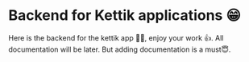 
# Backend for Kettik applications 😁


Here is the backend for the kettik app 👨‍💻, enjoy your work 👍. All documentation will be later. But adding documentation is a must😇.


